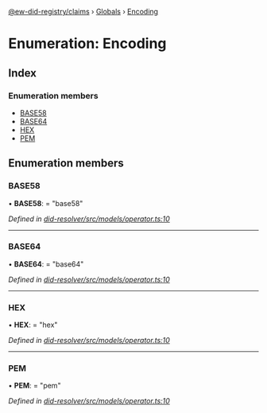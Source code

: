 [@ew-did-registry/claims](../README.md) › [Globals](../globals.md) › [Encoding](encoding.md)

# Enumeration: Encoding

## Index

### Enumeration members

* [BASE58](encoding.md#base58)
* [BASE64](encoding.md#base64)
* [HEX](encoding.md#hex)
* [PEM](encoding.md#pem)

## Enumeration members

###  BASE58

• **BASE58**: = "base58"

*Defined in [did-resolver/src/models/operator.ts:10](https://github.com/energywebfoundation/ew-did-registry/blob/36ca36d/packages/did-resolver/src/models/operator.ts#L10)*

___

###  BASE64

• **BASE64**: = "base64"

*Defined in [did-resolver/src/models/operator.ts:10](https://github.com/energywebfoundation/ew-did-registry/blob/36ca36d/packages/did-resolver/src/models/operator.ts#L10)*

___

###  HEX

• **HEX**: = "hex"

*Defined in [did-resolver/src/models/operator.ts:10](https://github.com/energywebfoundation/ew-did-registry/blob/36ca36d/packages/did-resolver/src/models/operator.ts#L10)*

___

###  PEM

• **PEM**: = "pem"

*Defined in [did-resolver/src/models/operator.ts:10](https://github.com/energywebfoundation/ew-did-registry/blob/36ca36d/packages/did-resolver/src/models/operator.ts#L10)*
